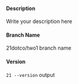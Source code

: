 #### Description
Write your description here

#### Branch Name
21dotco/two1 branch name

#### Version
`21 --version` output




